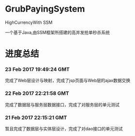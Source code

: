 # GrubPayingSystem
HighCurrencyWith SSM

一个基于Java,由SSM框架所搭建的高并发抢单秒杀系统

# 进度总结


### 23 Feb 2017 19:49:24 GMT
完成了Web层设计与映射，完成了jsp页面与Web层的ajax数据交换

### 22 Feb 2017 22:21:58 GMT

完成了数据层与服务层数据接口，完成了对服务层的单元测试


### 21 Feb 2017 22:15:21 GMT 

暂且完成了数据层与实体层设计，完成了对dao接口的单元测试
